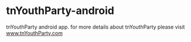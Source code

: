 # tnYouthParty-android
tnYouthParty android app. for more details about tnYouthParty please visit www.tnYouthParty.com 
